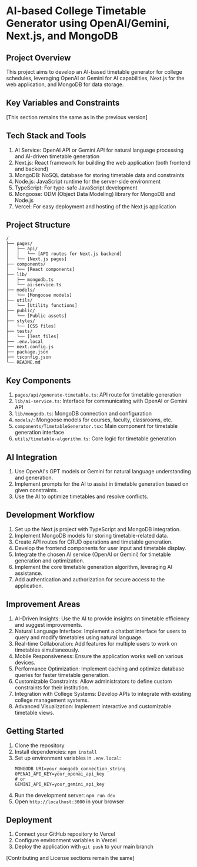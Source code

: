 # AI-based College Timetable Generator using OpenAI/Gemini, Next.js, and MongoDB

## Project Overview
This project aims to develop an AI-based timetable generator for college schedules, leveraging OpenAI or Gemini for AI capabilities, Next.js for the web application, and MongoDB for data storage.

## Key Variables and Constraints
[This section remains the same as in the previous version]

## Tech Stack and Tools

1. AI Service: OpenAI API or Gemini API for natural language processing and AI-driven timetable generation
2. Next.js: React framework for building the web application (both frontend and backend)
3. MongoDB: NoSQL database for storing timetable data and constraints
4. Node.js: JavaScript runtime for the server-side environment
5. TypeScript: For type-safe JavaScript development
6. Mongoose: ODM (Object Data Modeling) library for MongoDB and Node.js
7. Vercel: For easy deployment and hosting of the Next.js application

## Project Structure

```
/
├── pages/
│   ├── api/
│   │   └── [API routes for Next.js backend]
│   └── [Next.js pages]
├── components/
│   └── [React components]
├── lib/
│   ├── mongodb.ts
│   └── ai-service.ts
├── models/
│   └── [Mongoose models]
├── utils/
│   └── [Utility functions]
├── public/
│   └── [Public assets]
├── styles/
│   └── [CSS files]
├── tests/
│   └── [Test files]
├── .env.local
├── next.config.js
├── package.json
├── tsconfig.json
└── README.md
```

## Key Components

1. `pages/api/generate-timetable.ts`: API route for timetable generation
2. `lib/ai-service.ts`: Interface for communicating with OpenAI or Gemini API
3. `lib/mongodb.ts`: MongoDB connection and configuration
4. `models/`: Mongoose models for courses, faculty, classrooms, etc.
5. `components/TimetableGenerator.tsx`: Main component for timetable generation interface
6. `utils/timetable-algorithm.ts`: Core logic for timetable generation

## AI Integration

1. Use OpenAI's GPT models or Gemini for natural language understanding and generation.
2. Implement prompts for the AI to assist in timetable generation based on given constraints.
3. Use the AI to optimize timetables and resolve conflicts.

## Development Workflow

1. Set up the Next.js project with TypeScript and MongoDB integration.
2. Implement MongoDB models for storing timetable-related data.
3. Create API routes for CRUD operations and timetable generation.
4. Develop the frontend components for user input and timetable display.
5. Integrate the chosen AI service (OpenAI or Gemini) for timetable generation and optimization.
6. Implement the core timetable generation algorithm, leveraging AI assistance.
7. Add authentication and authorization for secure access to the application.

## Improvement Areas

1. AI-Driven Insights: Use the AI to provide insights on timetable efficiency and suggest improvements.
2. Natural Language Interface: Implement a chatbot interface for users to query and modify timetables using natural language.
3. Real-time Collaboration: Add features for multiple users to work on timetables simultaneously.
4. Mobile Responsiveness: Ensure the application works well on various devices.
5. Performance Optimization: Implement caching and optimize database queries for faster timetable generation.
6. Customizable Constraints: Allow administrators to define custom constraints for their institution.
7. Integration with College Systems: Develop APIs to integrate with existing college management systems.
8. Advanced Visualization: Implement interactive and customizable timetable views.

## Getting Started

1. Clone the repository
2. Install dependencies: `npm install`
3. Set up environment variables in `.env.local`:
   ```
   MONGODB_URI=your_mongodb_connection_string
   OPENAI_API_KEY=your_openai_api_key
   # or
   GEMINI_API_KEY=your_gemini_api_key
   ```
4. Run the development server: `npm run dev`
5. Open `http://localhost:3000` in your browser

## Deployment

1. Connect your GitHub repository to Vercel
2. Configure environment variables in Vercel
3. Deploy the application with `git push` to your main branch

[Contributing and License sections remain the same]
